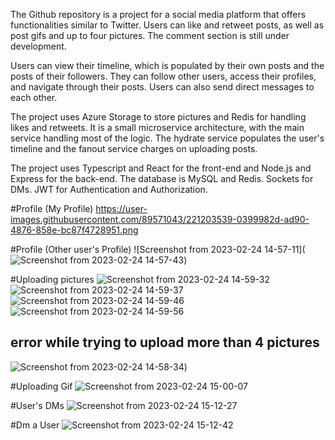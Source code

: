 The Github repository is a project for a social media platform that offers functionalities similar to Twitter. Users can like and retweet posts, as well as post gifs and up to four pictures. The comment section is still under development.

Users can view their timeline, which is populated by their own posts and the posts of their followers. They can follow other users, access their profiles, and navigate through their posts. Users can also send direct messages to each other.

The project uses Azure Storage to store pictures and Redis for handling likes and retweets. It is a small microservice architecture, with the main service handling most of the logic. The hydrate service populates the user's timeline and the fanout service charges on uploading posts.

The project uses Typescript and React for the front-end and Node.js and Express for the back-end. The database is MySQL and Redis. Sockets for DMs. JWT for Authentication and Authorization.


#Profile (My Profile)
https://user-images.githubusercontent.com/89571043/221203539-0399982d-ad90-4876-858e-bc87f4728951.png

#Profile (Other user's Profile)
![Screenshot from 2023-02-24 14-57-11](![Screenshot from 2023-02-24 14-57-43](https://user-images.githubusercontent.com/89571043/221203554-35d86800-b763-42bb-a902-130d007e3b1a.png))

#Uploading pictures
![Screenshot from 2023-02-24 14-59-32](https://user-images.githubusercontent.com/89571043/221203611-bec3668d-0854-41e0-8ebd-c42cddc3d882.png)
![Screenshot from 2023-02-24 14-59-37](https://user-images.githubusercontent.com/89571043/221203624-f1a32de5-8945-4871-b681-dea415767041.png)
![Screenshot from 2023-02-24 14-59-46](https://user-images.githubusercontent.com/89571043/221203634-c2c631dd-17e6-452e-9a0c-c460dbfcdb24.png)
![Screenshot from 2023-02-24 14-59-56](https://user-images.githubusercontent.com/89571043/221203643-27aac1ad-65e1-4d75-a049-68089a61abea.png)
## error while trying to upload more than 4 pictures
![Screenshot from 2023-02-24 14-58-34](https://user-images.githubusercontent.com/89571043/221203607-7f36672b-ba48-4446-899e-61bc9e8d3414.png))

#Uploading Gif
![Screenshot from 2023-02-24 15-00-07](https://user-images.githubusercontent.com/89571043/221203645-8f2b85f2-0ca6-4d34-8658-cb0f6843971f.png)

#User's DMs
![Screenshot from 2023-02-24 15-12-27](https://user-images.githubusercontent.com/89571043/221203650-b9688511-ea3d-4fa1-8f56-42fafee73e0c.png)

#Dm a User
![Screenshot from 2023-02-24 15-12-42](https://user-images.githubusercontent.com/89571043/221203654-4307f3be-368a-497d-aa47-83950b10deb9.png)

